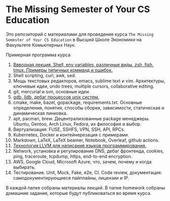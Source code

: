 # The Missing Semester of Your CS Education

Это репозиторий с материалами для проведения курса
`The Missing Semester of Your CS Education` в Высшей Школе Экономики на
Факультете Комьютерных Наук.

Примерная программа курса

1. [Ввводная лекция. Shell, env variables, различные виды, zsh, fish, tmux. Примеры типичных комманд и ошибок.](./intro)
2. Shell scripting, curl, awk, sed.
3. Мощь текстовых редакторов, emacs, sublime text и vim. Архитектуры, ключевые идеи, undo trees, multiple cursors, collaborative editing.
4. git, mercurial и svn, основные идеи.
5. [gdb, lldb, дебаг процессов unix систем.](./gdb)
6. cmake, make, bazel, gopackage, requirements.txt. Основные определения, понятия, способы сборки, зависимости, статическая и динамическая линковка.
7. apt, pacman, brew. Децентрализованные package менеджеры. Ubuntu, Gentoo, Arch Linux, Fedora, их философия и выбор.
8. Виртуализация: FUSE, SSHFS, VPN, SSH, API, RPCs.
9. Kubernetes, Docker и контейнерезация с примерами.
10. Markdown, LaTeX, LaTeX beamer, Notebook, Overleaf, github actions.
11. [Технология LLVM для написания языков программирования.](./llvm)
12. Network, установка и регулирование DNS, дебаг фронтенда, cookies, ping, traceroute, tcpdump, https, end-to-end encryption.
13. AWS, Google Cloud, Microsoft Azure, что, зачем, почему и когда выбирать.
14. Тестирование. Unit, Mock, Fake, e2e, CI. Code review, документация: самодокументирующиеся пайплайны, лицензии и IP.

В каждой папке собраны материалы лекций. В папке homework собраны домашние задания, которые будут публиковаться во время курса.
